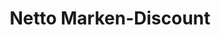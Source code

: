 ---
title: "Netto Marken-Discount"
url: /marl/netto-marken-discount-in-de-flaslaenne/
shop: Supermarkt
---